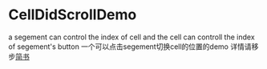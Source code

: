 # CellDidScrollDemo
a segement can control the index of cell and the cell can controll  the index of segement's button
一个可以点击segement切换cell的位置的demo 详情请移步[简书](http://www.jianshu.com/p/c70b08668447)
